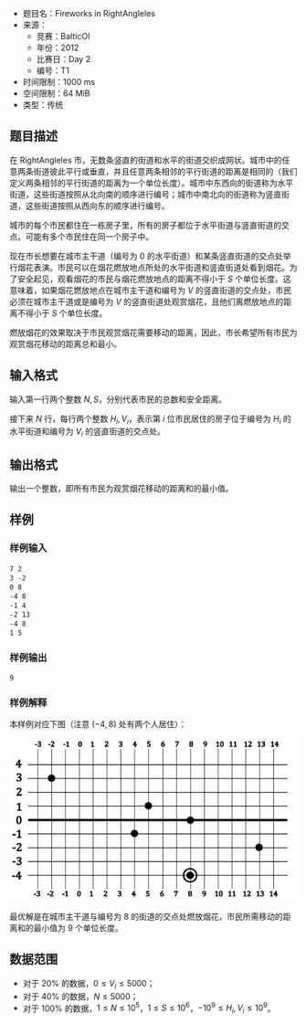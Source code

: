 - 题目名：Fireworks in RightAngleles
- 来源：
  - 竞赛：BalticOI
  - 年份：2012
  - 比赛日：Day 2
  - 编号：T1
- 时间限制：1000 ms
- 空间限制：64 MiB
- 类型：传统

## 题目描述

在 RightAngleles 市，无数条竖直的街道和水平的街道交织成网状。城市中的任意两条街道彼此平行或垂直，并且任意两条相邻的平行街道的距离是相同的（我们定义两条相邻的平行街道的距离为一个单位长度）。城市中东西向的街道称为水平街道，这些街道按照从北向南的顺序进行编号；城市中南北向的街道称为竖直街道，这些街道按照从西向东的顺序进行编号。

城市的每个市民都住在一栋房子里，所有的房子都位于水平街道与竖直街道的交点。可能有多个市民住在同一个房子中。

现在市长想要在城市主干道（编号为 $0$ 的水平街道）和某条竖直街道的交点处举行烟花表演。市民可以在烟花燃放地点所处的水平街道和竖直街道处看到烟花。为了安全起见，观看烟花的市民与烟花燃放地点的距离不得小于 $S$ 个单位长度。这意味着，如果烟花燃放地点在城市主干道和编号为 $V$ 的竖直街道的交点处，市民必须在城市主干道或是编号为 $V$ 的竖直街道处观赏烟花，且他们离燃放地点的距离不得小于 $S$ 个单位长度。

燃放烟花的效果取决于市民观赏烟花需要移动的距离，因此，市长希望所有市民为观赏烟花移动的距离总和最小。

## 输入格式

输入第一行两个整数 $N,S$，分别代表市民的总数和安全距离。

接下来 $N$ 行，每行两个整数 $H_i,V_i$，表示第 $i$ 位市民居住的房子位于编号为 $H_i$ 的水平街道和编号为 $V_i$ 的竖直街道的交点处。

## 输出格式

输出一个整数，即所有市民为观赏烟花移动的距离和的最小值。

## 样例

### 样例输入

```plain
7 2
3 -2
0 8
-4 8
-1 4
-2 13
-4 8
1 5
```

### 样例输出

```plain
9
```

### 样例解释

本样例对应下图（注意 $(-4,8)$ 处有两个人居住）：

![fire.jpg](./image/fire.jpg)

最优解是在城市主干道与编号为 $8$ 的街道的交点处燃放烟花，市民所需移动的距离和的最小值为 $9$ 个单位长度。

## 数据范围

- 对于 $20\%$ 的数据，$0 \leq V_i \leq 5000$；
- 对于 $40\%$ 的数据，$N \leq 5000$；
- 对于 $100\%$ 的数据，$1 \leq N \leq 10^5$，$1 \leq S \leq 10^6$，$-10^9 \leq H_i,V_i \leq 10^9$。